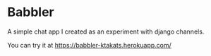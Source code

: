# Babbler

A simple chat app I created as an experiment with django channels.

You can try it at https://babbler-ktakats.herokuapp.com/